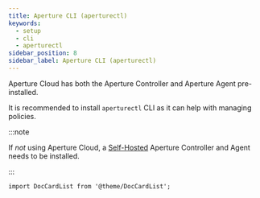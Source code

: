 ```yaml
---
title: Aperture CLI (aperturectl)
keywords:
  - setup
  - cli
  - aperturectl
sidebar_position: 8
sidebar_label: Aperture CLI (aperturectl)
---
```


Aperture Cloud has both the Aperture Controller and Aperture Agent
pre-installed.

It is recommended to install `aperturectl` CLI as it can help with managing
policies.

:::note

If _not_ using Aperture Cloud, a [Self-Hosted][Self-Hosting] Aperture Controller
and Agent needs to be installed.

:::

[Self-Hosting]: /self-hosting/self-hosting.md

```mdx-code-block
import DocCardList from '@theme/DocCardList';
```

<DocCardList />
